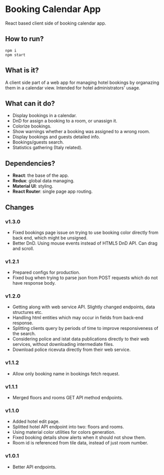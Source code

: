 # Booking Calendar App
React based client side of booking calendar app.

## How to run?
```
npm i
npm start
```

## What is it?
A client side part of a web app for managing hotel bookings by organazing them in a calendar view. Intended for hotel administrators' usage.

## What can it do?
- Display bookings in a calendar.
- DnD for assign a booking to a room, or unassign it.
- Colorize bookings.
- Show warnings whether a booking was assigned to a wrong room.
- Display bookings and guests detailed info.
- Bookings/guests search.
- Statistics gathering (Italy related).

## Dependencies?
- **React**: the base of the app.
- **Redux**: global data managing.
- **Material UI**: styling.
- **React Router**: single page app routing.

## Changes
### v1.3.0
- Fixed bookings page issue on trying to use booking color directly from back end, which might be unsigned.
- Better DnD. Using mouse events instead of HTML5 DnD API. Can drag and scroll.
### v1.2.1
- Prepared configs for production.
- Fixed bug when trying to parse json from POST requests which do not have response body.
### v1.2.0
- Getting along with web service API. Slightly changed endpoints, data structures etc.
- Handling html entities which may occur in fields from back-end response.
- Splitting clients query by periods of time to improve responsiveness of the search.
- Considering police and istat data publications directly to their web services, without downloading intermediate files.
- Download police ricevuta directly from their web service.
### v1.1.2
- Allow only booking name in bookings fetch request.
### v1.1.1
- Merged floors and rooms GET API method endpoints.
### v1.1.0
- Added hotel edit page.
- Splitted hotel API endpoint into two: floors and rooms.
- Using material color utilities for colors generation.
- Fixed booking details show alerts when it should not show them.
- Room id is referenced from tile data, instead of just room number.
### v1.0.1
- Better API endpoints.
